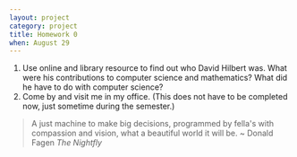 ```yaml
---
layout: project
category: project
title: Homework 0
when: August 29
---
```

1. Use online and library resource to find out who David Hilbert was.
   What were his contributions to computer science and mathematics?
   What did he have to do with computer science? 
2. Come by and visit me in my office.  (This does not have to be
   completed now, just sometime during the semester.) 

> A just machine to make big decisions, 
> programmed by fella's with compassion and vision, 
> what a beautiful world it will be. \~ Donald Fagen *The Nightfly*
